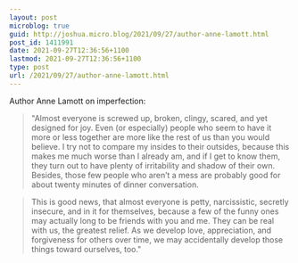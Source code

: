 ```yaml
---
layout: post
microblog: true
guid: http://joshua.micro.blog/2021/09/27/author-anne-lamott.html
post_id: 1411991
date: 2021-09-27T12:36:56+1100
lastmod: 2021-09-27T12:36:56+1100
type: post
url: /2021/09/27/author-anne-lamott.html
---
```

Author Anne Lamott on imperfection:

> "Almost everyone is screwed up, broken, clingy, scared, and yet designed for joy. Even (or especially) people who seem to have it more or less together are more like the rest of us than you would believe. I try not to compare my insides to their outsides, because this makes me much worse than I already am, and if I get to know them, they turn out to have plenty of irritability and shadow of their own. Besides, those few people who aren’t a mess are probably good for about twenty minutes of dinner conversation.

> This is good news, that almost everyone is petty, narcissistic, secretly insecure, and in it for themselves, because a few of the funny ones may actually long to be friends with you and me. They can be real with us, the greatest relief. As we develop love, appreciation, and forgiveness for others over time, we may accidentally develop those things toward ourselves, too."
